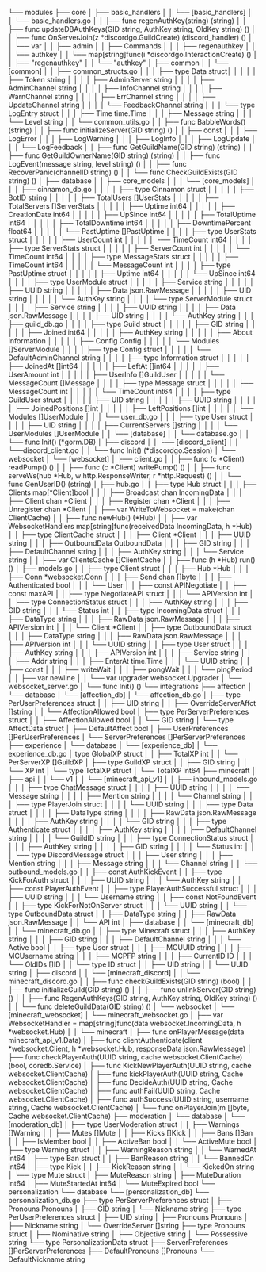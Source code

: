 └── modules
   ├── core
   │   ├── basic_handlers
   │   │   └── [basic_handlers]
   │   │        └── basic_handlers.go
   │   │            ├── func regenAuthKey(string) (string)
   │   │            ├── func updateDBAuthKeys(GID string, AuthKey string, OldKey string) ()
   │   │            ├── func OnServerJoin(z *discordgo.GuildCreate) (discord_handler) ()
   │   │            └── var
   │   │                ├── admin
   │   │                ├── Commands
   │   │                │   ├── regenauthkey
   │   │                │   └── authkey
   │   │                └── map[string]func(i *discordgo.InteractionCreate) ()
   │   │                    ├── "regenauthkey"
   │   │                    └── "authkey"
   │   ├── common
   │   │   └── [common]
   │   │        ├── common_structs.go
   │   │        │   ├── type Data struct│
   │   │        │   │   ├── Token           string
   │   │        │   │   ├── AdminServer     string
   │   │        │   │   ├── AdminChannel    string
   │   │        │   │   ├── InfoChannel     string
   │   │        │   │   ├── WarnChannel     string
   │   │        │   │   ├── ErrChannel      string
   │   │        │   │   ├── UpdateChannel   string
   │   │        │   │   └── FeedbackChannel string
   │   │        │   └── type LogEntry struct
   │   │        │       ├── Time    time.Time
   │   │        │       ├── Message string
   │   │        │       └── Level   string
   │   │        └── common_utils.go
   │   │            ├── func BabbleWords()                          (string)
   │   │            ├── func initializeServer(GID string)           ()
   │   │            ├── const
   │   │            │   ├── LogError
   │   │            │   ├── LogWarning
   │   │            │   ├── LogInfo
   │   │            │   ├── LogUpdate
   │   │            │   └── LogFeedback
   │   │            ├── func GetGuildName(GID string)               (string)
   │   │            ├── func GetGuildOwnerName(GID string)          (string)
   │   │            ├── func LogEvent(message string, level string) ()
   │   │            ├── func RecoverPanic(channelID string)         ()
   │   │            └── func CheckGuildExists(GID string)           ()
   │   ├── database
   │   │   ├── core_models
   │   │   │   └── [core_models]
   │   │   │        ├── cinnamon_db.go
   │   │   │        │   ├── type Cinnamon struct
   │   │   │        │   │   ├── BotID               string
   │   │   │        │   │   ├── TotalUsers          []UserStats
   │   │   │        │   │   ├── TotalServers        []ServerStats
   │   │   │        │   │   ├── Uptime              int64
   │   │   │        │   │   ├── CreationDate        int64
   │   │   │        │   │   ├── UpSince             int64
   │   │   │        │   │   ├── TotalUptime         int64
   │   │   │        │   │   ├── TotalDowntime       int64
   │   │   │        │   │   ├── DowntimePercent     float64
   │   │   │        │   │   └── PastUptime          []PastUptime
   │   │   │        │   ├── type UserStats struct
   │   │   │        │   │   ├── UserCount int
   │   │   │        │   │   └── TimeCount int64
   │   │   │        │   ├── type ServerStats struct
   │   │   │        │   │   ├── ServerCount int
   │   │   │        │   │   └── TimeCount   int64
   │   │   │        │   ├── type MessageStats struct
   │   │   │        │   │   ├── TimeCount    int64
   │   │   │        │   │   └── MessageCount int
   │   │   │        │   ├── type PastUptime struct
   │   │   │        │   │   ├── Uptime  int64
   │   │   │        │   │   └── UpSince int64
   │   │   │        │   ├── type UserModule struct
   │   │   │        │   │   ├── Service string
   │   │   │        │   │   ├── UUID    string
   │   │   │        │   │   ├── Data    json.RawMessage
   │   │   │        │   │   ├── UID     string
   │   │   │        │   │   └── AuthKey string
   │   │   │        │   └── type ServerModule struct
   │   │   │        │       ├── Service string
   │   │   │        │       ├── UUID    string
   │   │   │        │       ├── Data    json.RawMessage
   │   │   │        │       ├── UID     string
   │   │   │        │       └── AuthKey string
   │   │   │        ├── guild_db.go
   │   │   │        │   ├── type Guild struct
   │   │   │        │   │   ├── GID     string
   │   │   │        │   │   ├── Joined  int64
   │   │   │        │   │   ├── AuthKey string
   │   │   │        │   │   ├── About   Information
   │   │   │        │   │   ├── Config  Config
   │   │   │        │   │   └── Modules []ServerModule
   │   │   │        │   ├── type Config struct
   │   │   │        │   │   └── DefaultAdminChannel string
   │   │   │        │   ├── type Information struct
   │   │   │        │   │   ├── JoinedAt        []int64
   │   │   │        │   │   ├── LeftAt          []int64
   │   │   │        │   │   ├── UserAmount      int
   │   │   │        │   │   ├── UserInfo        []GuildUser
   │   │   │        │   │   └── MessageCount    []Message
   │   │   │        │   ├── type Message struct
   │   │   │        │   │   ├── MessageCount int
   │   │   │        │   │   └── TimeCount    int64
   │   │   │        │   ├── type GuildUser struct
   │   │   │        │   │   ├── UID             string
   │   │   │        │   │   ├── UUID            string
   │   │   │        │   │   ├── JoinedPositions []int
   │   │   │        │   │   ├── LeftPositions   []int
   │   │   │        │   │   └── Modules         []UserModule
   │   │   │        └── user_db.go
   │   │   │            ├── type User struct
   │   │   │            │   ├── UID             string
   │   │   │            │   ├── CurrentServers  []string
   │   │   │            │   └── UserModules     []UserModule
   │   │   └── [database]
   │   │        └── database.go
   │   │            └── func Init() (*gorm.DB)
   │   ├── discord
   │   │   └── [discord_client]
   │   │        └──discord_client.go
   │   │           └── func Init() (*discordgo.Session) 
   │   └── websocket
   │       └── [websocket]
   │            ├── client.go
   │            │   ├── func (c *Client) readPump()     ()
   │            │   ├── func (c *Client) writePump()    ()
   │            │   ├── func serveWs(hub *Hub, w http.ResponseWriter, r *http.Request) ()
   │            │   └── func GenUserID() (string)
   │            ├── hub.go
   │            │   ├── type Hub struct
   │            │   │   ├── Clients     map[*Client]bool
   │            │   │   ├── Broadcast   chan    IncomingData
   │            │   │   ├── Client      chan    *Client
   │            │   │   ├── Register    chan    *Client
   │            │   │   ├── Unregister  chan    *Client
   │            │   ├── var WriteToWebsocket = make(chan ClientCache)
   │            │   ├── func newHub() (*Hub)
   │            │   ├── var WebsocketHandlers map[string]func(receivedData IncomingData, h *Hub)
   │            │   ├── type ClientCache struct
   │            │   │   ├── Client          *Client
   │            │   │   ├── UUID            string
   │            │   │   ├── OutboundData    OutboundData
   │            │   │   ├── GID             string
   │            │   │   ├── DefaultChannel  string
   │            │   │   ├── AuthKey         string
   │            │   │   └── Service         string
   │            │   ├── var ClientsCache []ClientCache
   │            │   ├── func (h *Hub) run() ()
   │            ├── models.go
   │            │   ├── type Client struct
   │            │   │   ├── Hub         *Hub
   │            │   │   ├── Conn        *websocket.Conn
   │            │   │   ├── Send        chan    []byte
   │            │   │   ├── Authenticated       bool
   │            │   │   └── User
   │            │   ├── const APINegotiate
   │            │   ├── const maxAPI
   │            │   ├── type NegotiateAPI struct
   │            │   │   └── APIVersion  int
   │            │   ├── type ConnectionStatus struct
   │            │   │   ├── AuthKey string
   │            │   │   ├── GID     string
   │            │   │   └── Status  int
   │            │   ├── type IncomingData struct
   │            │   │   ├── DataType    string
   │            │   │   ├── RawData     json.RawMessage
   │            │   │   ├── APIVersion  int
   │            │   │   └── Client      *Client
   │            │   ├── type OutboundData struct
   │            │   │   ├── DataType    string
   │            │   │   ├── RawData     json.RawMessage
   │            │   │   ├── APIVersion  int
   │            │   │   └── UUID        string
   │            │   ├── type User struct
   │            │   │   ├── AuthKey     string
   │            │   │   ├── APIVersion  int
   │            │   │   ├── Service     string
   │            │   │   ├── Addr        string
   │            │   │   ├── EnterAt     time.Time
   │            │   │   └── UUID        string
   │            │   ├── const
   │            │   │   ├── writeWait
   │            │   │   ├── pongWait
   │            │   │   └── pingPeriod
   │            │   ├── var newline
   │            │   └── var upgrader websocket.Upgrader
   │            └── websocket_server.go
   │                └── func Init() ()
   └── integrations
       ├── affection
       │   └── database
       │       └── [affection_db]
       │            └── affection_db.go
       │                ├── type PerUserPreferences struct
       │                │   ├── UID                 string
       │                │   ├── OverrideServerAffct []string
       │                │   └── AffectionAllowed    bool
       │                ├── type PerServerPreferences struct
       │                │   ├── AffectionAllowed    bool
       │                │   └── GID                 string
       │                └── type AffectData struct
       │                    ├── DefaultAffect       bool
       │                    ├── UserPreferences     []PerUserPreferences
       │                    └── ServerPreferences   []PerServerPreferences
       ├── experience
       │   └── database
       │       └── [experience_db]
       │            └── experience_db.go
       │                 type GlobalXP struct 
       │                │   ├── TotalXP     int
       │                │   └── PerServerXP []GuildXP
       │                ├── type GuildXP struct
       │                │   ├── GID string
       │                │   └── XP  int
       │                └── type TotalXP struct
       │                    └── TotalXP int64
       ├── minecraft
       │   ├── api
       │   │   └── v1
       │   │       └── [minecraft_api_v1]
       │   │            ├── inbound_models.go
       │   │            │   ├── type ChatMessage struct
       │   │            │   │   ├── UUID    string
       │   │            │   │   ├── Message string
       │   │            │   │   ├── Mention string
       │   │            │   │   └── Channel string
       │   │            │   ├── type PlayerJoin struct
       │   │            │   │   └── UUID    string
       │   │            │   ├── type Data struct
       │   │            │   │   ├── DataType    string
       │   │            │   │   ├── RawData     json.RawMessage
       │   │            │   │   ├── AuthKey     string
       │   │            │   │   └── GID         string
       │   │            │   ├── type Authenticate struct
       │   │            │   │   ├── AuthKey         string
       │   │            │   │   ├── DefaultChannel  string
       │   │            │   │   └── GuildID         string
       │   │            │   ├── type ConnectionStatus struct
       │   │            │   │   ├── AuthKey string
       │   │            │   │   ├── GID     string
       │   │            │   │   └── Status  int
       │   │            │   └── type DiscordMessage struct
       │   │            │       ├── User    string
       │   │            │       ├── Mention string
       │   │            │       ├── Message string
       │   │            │       └── Channel string
       │   │            └── outbound_models.go
       │   │                ├── const AuthKickEvent
       │   │                ├── type KickForAuth struct
       │   │                │   ├── UUID    string
       │   │                │   └── AuthKey string
       │   │                ├── const PlayerAuthEvent
       │   │                ├── type PlayerAuthSuccessful struct
       │   │                │   ├── UUID        string
       │   │                │   └── Username    string
       │   │                ├── const NotFoundEvent
       │   │                ├── type KickForNotOnServer struct
       │   │                │   └── UUID    string
       │   │                └── type OutboundData struct
       │   │                    ├── DataType    string
       │   │                    ├── RawData     json.RawMessage
       │   │                    └── API         int
       │   ├── database
       │   │   └── [minecraft_db]
       │   │        └── minecraft_db.go
       │   │            ├── type Minecraft struct
       │   │            │   ├── AuthKey         string
       │   │            │   ├── GID             string
       │   │            │   ├── DefaultChannel  string
       │   │            │   └── Active          bool
       │   │            ├── type User struct
       │   │            │   ├── MCUUID      string
       │   │            │   ├── MCUsername  string
       │   │            │   ├── MCPFP       string
       │   │            │   ├── CurrentID   ID
       │   │            │   └── OldIDs      []ID
       │   │            └── type ID struct
       │   │                ├── UID     string
       │   │                └── UUID    string
       │   ├── discord
       │   │   └── [minecraft_discord]
       │   │        └── minecraft_discord.go
       │   │            ├── func checkGuildExists(GID string) (bool)
       │   │            ├── func initializeGuild(GID string) ()
       │   │            ├── func unlinkServer(GID string) ()
       │   │            ├── func RegenAuthKeys(GID string, AuthKey string, OldKey string) ()
       │   │            └── func deleteGuildData(GID string) ()
       │   └── websocket
       │       └── [minecraft_websocket]
       │            └── minecraft_websocket.go
       │                ├── var WebsocketHandler = map[string]func(data websocket.IncomingData, h *websocket.Hub)
       │                │   └── minecraft
       │                ├── func onPlayerMessage(data minecraft_api_v1.Data)
       │                ├── func clientAuthenticate(client *websocket.Client, h *websocket.Hub, responseData json.RawMessage)
       │                ├── func checkPlayerAuth(UUID string, cache websocket.ClientCache) (bool, coredb.Service)
       │                ├── func KickNewPlayerAuth(UUID string, cache websocket.ClientCache)
       │                ├── func kickPlayerAuth(UUID string, Cache websocket.ClientCache)
       │                ├── func DecideAuth(UUID string, Cache websocket.ClientCache)
       │                ├── func authFail(UUID string, Cache websocket.ClientCache)
       │                ├── func authSuccess(UUID string, username string, Cache websocket.ClientCache)
       │                └── func onPlayerJoin(m []byte, Cache websocket.ClientCache)
       ├── moderation
       │   └── database
       │       └── [moderation_db]
       │            ├── type UserModeration struct
       │            │   ├── Warnings    []Warning
       │            │   ├── Mutes       []Mute
       │            │   ├── Kicks       []Kick
       │            │   ├── Bans        []Ban
       │            │   ├── IsMember    bool
       │            │   ├── ActiveBan   bool
       │            │   └── ActiveMute  bool
       │            ├── type Warning struct
       │            │   ├── WarningReason   string
       │            │   └── WarnedAt        int64 
       │            ├── type Ban struct
       │            │   ├── BanReason   string
       │            │   └── BannedOn    int64
       │            ├── type Kick
       │            │   ├── KickReason  string
       │            │   └── KickedOn    string
       │            └── type Mute struct
       │                ├── MuteReason      string
       │                ├── MuteDuration    int64
       │                ├── MuteStartedAt   int64
       │                └── MuteExpired     bool
       └── personalization
           └── database
               └── [personalization_db]
                    └── personalization_db.go
                        ├── type PerServerPreferences struct 
                        │   ├── Pronouns    Pronouns
                        │   ├── GID         string
                        │   └── Nickname    string
                        ├── type PerUserPreferences struct
                        │   ├── UID             string
                        │   ├── Pronouns        Pronouns
                        │   ├── Nickname        string
                        │   └── OverrideServer  []string
                        ├── type Pronouns struct
                        │   ├── Nominative  string
                        │   ├── Objective   string
                        │   └── Possessive  string
                        └── type PersonalizationData struct
                            ├── ServerPreferences   []PerServerPreferences
                            ├── DefaultPronouns     []Pronouns
                            └── DefaultNickname     string
